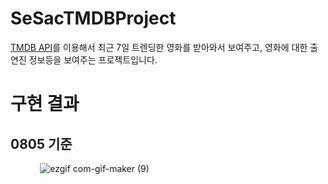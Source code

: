 # SeSacTMDBProject
<a href="https://developers.themoviedb.org/3/getting-started">TMDB API</a>를 이용해서 최근 7일 트렌딩한 영화를 받아와서 보여주고, 영화에 대한 출연진 정보등을 보여주는 프로젝트입니다.


# 구현 결과
## 0805 기준
            ![ezgif com-gif-maker (9)](https://user-images.githubusercontent.com/50474006/182983564-0584a8ba-c57b-45ea-a205-525b11300b02.gif)
